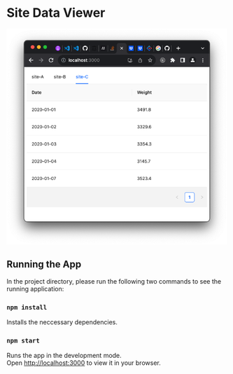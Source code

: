 # Site Data Viewer
![sites-viewer screenshot](SitesViewerScreenshot.png)
## Running the App

In the project directory, please run the following two commands to see the running application:
### `npm install`
Installs the neccessary dependencies.

### `npm start`
Runs the app in the development mode.\
Open [http://localhost:3000](http://localhost:3000) to view it in your browser.

